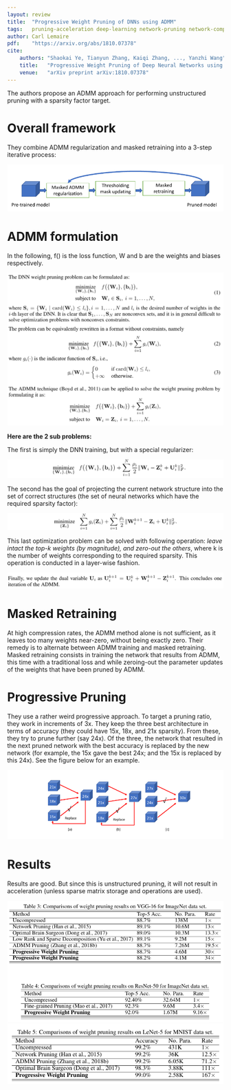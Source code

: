 ```yaml
---
layout: review
title:  "Progressive Weight Pruning of DNNs using ADMM"
tags:   pruning-acceleration deep-learning network-pruning network-compression
author: Carl Lemaire
pdf:    "https://arxiv.org/abs/1810.07378"
cite:
    authors: "Shaokai Ye, Tianyun Zhang, Kaiqi Zhang, ..., Yanzhi Wang"
    title:   "Progressive Weight Pruning of Deep Neural Networks using ADMM"
    venue:   "arXiv preprint arXiv:1810.07378"
---
```


The authors propose an ADMM approach for performing unstructured pruning with a sparsity factor target.

# Overall framework

They combine ADMM regularization and masked retraining into a 3-step iterative process:

![](/article/images/pruning-admm/fig1.png)

# ADMM formulation

In the following, f() is the loss function, W and b are the weights and biases respectively.

![](/article/images/pruning-admm/eq_a.png)

**Here are the 2 sub problems:**

The first is simply the DNN training, but with a special regularizer:

![](/article/images/pruning-admm/eq4.png)

The second has the goal of projecting the current network structure into the set of correct structures (the set of neural networks which have the required sparsity factor):

![](/article/images/pruning-admm/eq_subp2.png)

This last optimization problem can be solved with following operation: _leave intact the top-k weights (by magnitude), and zero-out the others_, where k is the number of weights corresponding to the required sparsity. This operation is conducted in a layer-wise fashion.

![](/article/images/pruning-admm/dual_update.png)

# Masked Retraining

At high compression rates, the ADMM method alone is not sufficient, as it leaves too many weights near-zero, without being exactly zero. Their remedy is to alternate between ADMM training and masked retraining. Masked retraining consists in training the network that results from ADMM, this time with a traditional loss and while zeroing-out the parameter updates of the weights that have been pruned by ADMM.

# Progressive Pruning

They use a rather weird progressive approach. To target a pruning ratio, they work in increments of 3x. They keep the three best architecture in terms of accuracy (they could have 15x, 18x, and 21x sparsity). From these, they try to prune further (say 24x). Of the three, the network that resulted in the next pruned network with the best accuracy is replaced by the new network (for example, the 15x gave the best 24x; and the 15x is replaced by this 24x). See the figure below for an example.

![](/article/images/pruning-admm/progressive.png)

# Results

Results are good. But since this is unstructured pruning, it will not result in acceleration (unless sparse matrix storage and operations are used).

![](/article/images/pruning-admm/tab3-4.png)
![](/article/images/pruning-admm/tab5.png)